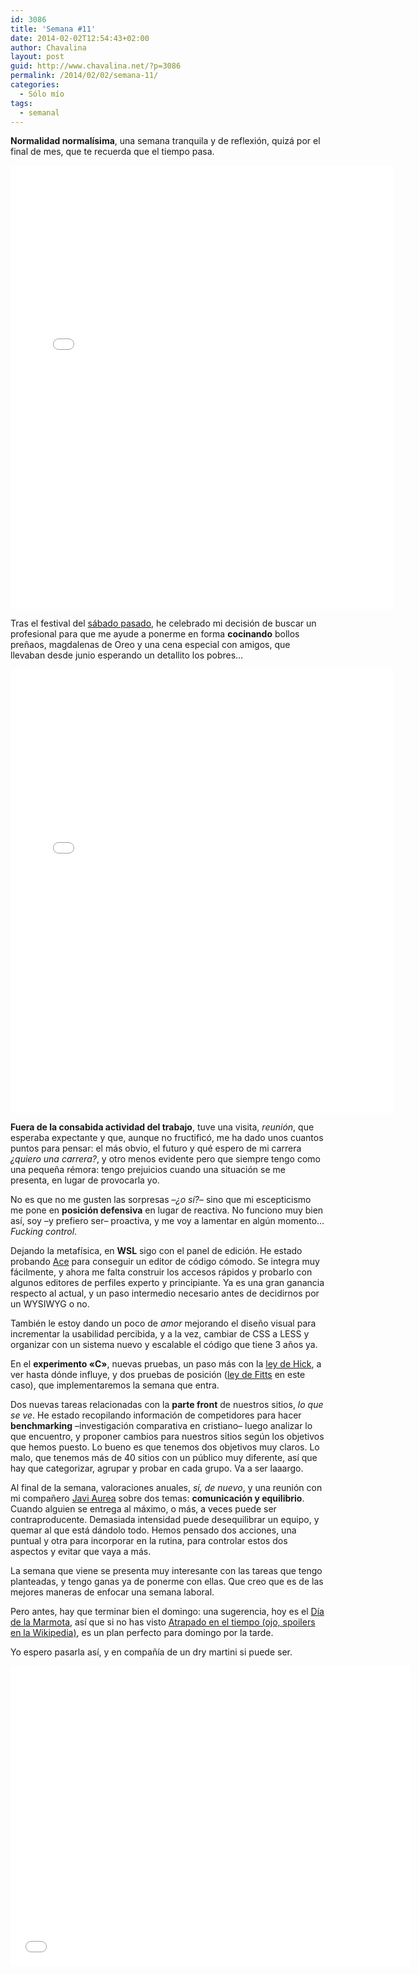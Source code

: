 ```yaml
---
id: 3086
title: 'Semana #11'
date: 2014-02-02T12:54:43+02:00
author: Chavalina
layout: post
guid: http://www.chavalina.net/?p=3086
permalink: /2014/02/02/semana-11/
categories:
  - Sólo mío
tags:
  - semanal
---
```

**Normalidad normalísima**, una semana tranquila y de reflexión, quizá por el final de mes, que te recuerda que el tiempo pasa.

<iframe src="//instagram.com/p/j09O93zD3z/embed/" width="612" height="710" frameborder="0" scrolling="no" allowtransparency="true"></iframe>

Tras el festival del [sábado pasado](https://twitter.com/Sarann_Donga/status/427510457092820992), he celebrado mi decisión de buscar un profesional para que me ayude a ponerme en forma **cocinando** bollos preñaos, magdalenas de Oreo y una cena especial con amigos, que llevaban desde junio esperando un detallito</a> los pobres…

<iframe src="//instagram.com/p/jzpDO2A-I2/embed/" width="612" height="710" frameborder="0" scrolling="no" allowtransparency="true"></iframe>

**Fuera de la consabida actividad del trabajo**, tuve una visita, _reunión_, que esperaba expectante y que, aunque no fructificó, me ha dado unos cuantos puntos para pensar: el más obvio, el futuro y qué espero de mi carrera _¿quiero una carrera?_, y otro menos evidente pero que siempre tengo como una pequeña rémora: tengo prejuicios cuando una situación se me presenta, en lugar de provocarla yo. 

No es que no me gusten las sorpresas –_¿o sí?_– sino que mi escepticismo me pone en **posición defensiva** en lugar de reactiva. No funciono muy bien así, soy –y prefiero ser– proactiva, y me voy a lamentar en algún momento… <em lang="en">Fucking control</em>.

Dejando la metafísica, en **WSL** sigo con el panel de edición. He estado probando [Ace](http://ace.c9.io/#nav=about) para conseguir un editor de código cómodo. Se integra muy fácilmente, y ahora me falta construir los accesos rápidos y probarlo con algunos editores de perfiles experto y principiante. Ya es una gran ganancia respecto al actual, y un paso intermedio necesario antes de decidirnos por un WYSIWYG o no.

También le estoy dando un poco de _amor_ mejorando el diseño visual para incrementar la usabilidad percibida, y a la vez, cambiar de CSS a LESS y organizar con un sistema nuevo y escalable el código que tiene 3 años ya.

En el **experimento «C»**, nuevas pruebas, un paso más con la [ley de Hick](http://en.wikipedia.org/wiki/Hick%27s_law), a ver hasta dónde influye, y dos pruebas de posición ([ley de Fitts](http://es.wikipedia.org/wiki/Ley_de_Fitts) en este caso), que implementaremos la semana que entra.

Dos nuevas tareas relacionadas con la **parte front** de nuestros sitios, _lo que se ve_. He estado recopilando información de competidores para hacer <strong lang="en">benchmarking</strong> –investigación comparativa en cristiano– luego analizar lo que encuentro, y proponer cambios para nuestros sitios según los objetivos que hemos puesto. Lo bueno es que tenemos dos objetivos muy claros. Lo malo, que tenemos más de 40 sitios con un público muy diferente, así que hay que categorizar, agrupar y probar en cada grupo. Va a ser laaargo.

Al final de la semana, valoraciones anuales, _sí, de nuevo_, y una reunión con mi compañero [Javi Aurea](http://aurea.es/) sobre dos temas: **comunicación y equilibrio**. Cuando alguien se entrega al máximo, o más, a veces puede ser contraproducente. Demasiada intensidad puede desequilibrar un equipo, y quemar al que está dándolo todo. Hemos pensado dos acciones, una puntual y otra para incorporar en la rutina, para controlar estos dos aspectos y evitar que vaya a más.

La semana que viene se presenta muy interesante con las tareas que tengo planteadas, y tengo ganas ya de ponerme con ellas. Que creo que es de las mejores maneras de enfocar una semana laboral. 

Pero antes, hay que terminar bien el domingo: una sugerencia, hoy es el [Día de la Marmota](http://es.wikipedia.org/wiki/D%C3%ADa_de_la_Marmota), así que si no has visto [Atrapado en el tiempo (ojo, spoilers en la Wikipedia)](http://es.wikipedia.org/wiki/Groundhog_Day), es un plan perfecto para domingo por la tarde. 

Yo espero pasarla así, y en compañía de un dry martini si puede ser.

<iframe width="640" height="480" src="//www.youtube.com/embed/g6q3h_I79jI?rel=0" frameborder="0" allowfullscreen></iframe>